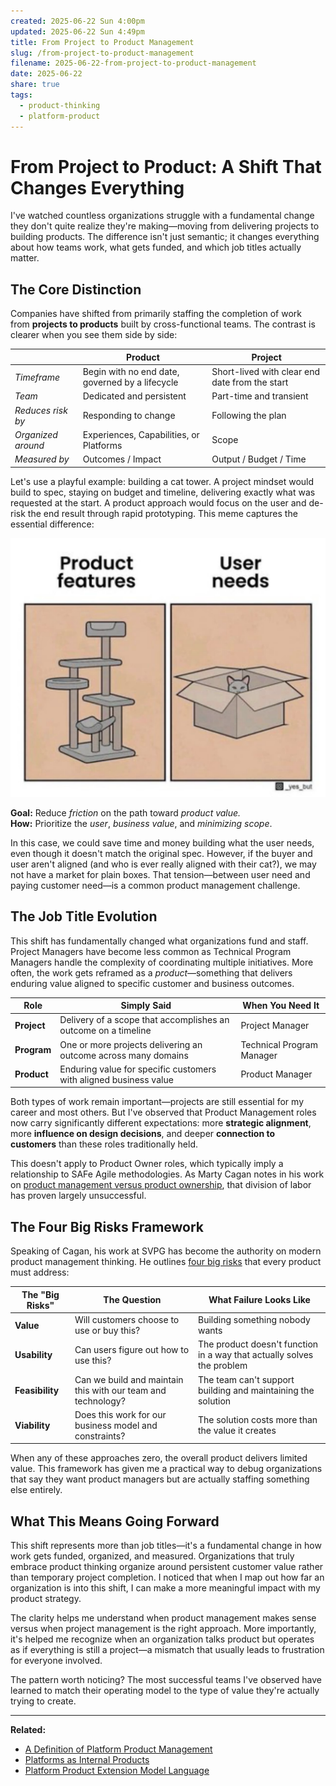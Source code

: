 ```yaml
---
created: 2025-06-22 Sun 4:00pm
updated: 2025-06-22 Sun 4:49pm
title: From Project to Product Management
slug: /from-project-to-product-management
filename: 2025-06-22-from-project-to-product-management
date: 2025-06-22
share: true
tags:
  - product-thinking
  - platform-product
---
```

# From Project to Product: A Shift That Changes Everything

I've watched countless organizations struggle with a fundamental change they don't quite realize they're making—moving from delivering projects to building products. The difference isn't just semantic; it changes everything about how teams work, what gets funded, and which job titles actually matter.

## The Core Distinction

Companies have shifted from primarily staffing the completion of work from **projects to products** built by cross-functional teams. The contrast is clearer when you see them side by side:

| |**Product**|**Project**|
|---|---|---|
|_Timeframe_|Begin with no end date, governed by a lifecycle|Short-lived with clear end date from the start|
|_Team_|Dedicated and persistent|Part-time and transient|
|_Reduces risk by_|Responding to change|Following the plan|
|_Organized around_|Experiences, Capabilities, or Platforms|Scope|
|_Measured by_|Outcomes / Impact|Output / Budget / Time|

Let's use a playful example: building a cat tower. A project mindset would build to spec, staying on budget and timeline, delivering exactly what was requested at the start. A product approach would focus on the user and de-risk the end result through rapid prototyping. This meme captures the essential difference:

![Product-Features-User-Needs.png](../../static/images/Product-Features-User-Needs.png)

**Goal:** Reduce _friction_ on the path toward _product value._  
**How:** Prioritize the _user_, _business value_, and _minimizing scope_.

In this case, we could save time and money building what the user needs, even though it doesn't match the original spec. However, if the buyer and user aren't aligned (and who is ever really aligned with their cat?), we may not have a market for plain boxes. That tension—between user need and paying customer need—is a common product management challenge.

## The Job Title Evolution

This shift has fundamentally changed what organizations fund and staff. Project Managers have become less common as Technical Program Managers handle the complexity of coordinating multiple initiatives. More often, the work gets reframed as a _product_—something that delivers enduring value aligned to specific customer and business outcomes.

|**Role**|**Simply Said**|**When You Need It**|
|---|---|---|
|**Project**|Delivery of a scope that accomplishes an outcome on a timeline|Project Manager|
|**Program**|One or more projects delivering an outcome across many domains|Technical Program Manager|
|**Product**|Enduring value for specific customers with aligned business value|Product Manager|

Both types of work remain important—projects are still essential for my career and most others. But I've observed that Product Management roles now carry significantly different expectations: more **strategic alignment**, more **influence on design decisions**, and deeper **connection to customers** than these roles traditionally held.

This doesn't apply to Product Owner roles, which typically imply a relationship to SAFe Agile methodologies. As Marty Cagan notes in his work on [product management versus product ownership](https://www.svpg.com/product-manager-vs-product-owner-revisited/), that division of labor has proven largely unsuccessful.

## The Four Big Risks Framework

Speaking of Cagan, his work at SVPG has become the authority on modern product management thinking. He outlines [four big risks](https://www.svpg.com/four-big-risks/) that every product must address:

|**The "Big Risks"**|**The Question**|**What Failure Looks Like**|
|---|---|---|
|**Value**|Will customers choose to use or buy this?|Building something nobody wants|
|**Usability**|Can users figure out how to use this?|The product doesn't function in a way that actually solves the problem|
|**Feasibility**|Can we build and maintain this with our team and technology?|The team can't support building and maintaining the solution|
|**Viability**|Does this work for our business model and constraints?|The solution costs more than the value it creates|

When any of these approaches zero, the overall product delivers limited value. This framework has given me a practical way to debug organizations that say they want product managers but are actually staffing something else entirely.

## What This Means Going Forward

This shift represents more than job titles—it's a fundamental change in how work gets funded, organized, and measured. Organizations that truly embrace product thinking organize around persistent customer value rather than temporary project completion. I noticed that when I map out how far an organization is into this shift, I can make a more meaningful impact with my product strategy.

The clarity helps me understand when product management makes sense versus when project management is the right approach. More importantly, it's helped me recognize when an organization talks product but operates as if everything is still a project—a mismatch that usually leads to frustration for everyone involved.

The pattern worth noticing? The most successful teams I've observed have learned to match their operating model to the type of value they're actually trying to create.

---
**Related:**
- [A Definition of Platform Product Management](/garden/a-definition-of-platform-product-management)
- [Platforms as Internal Products](/garden/platforms-as-internal-products)
- [Platform Product Extension Model Language](/garden/platform-product-extension-model-language)